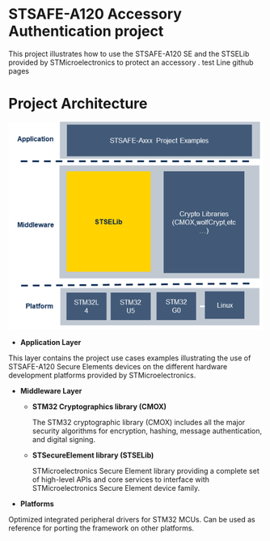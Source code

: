 # STSAFE-A120 Accessory Authentication project 

This project illustrates how to use the STSAFE-A120 SE and the STSELib provided by STMicroelectronics to protect an accessory .
test Line github pages

# Project Architecture 



![](./Software_package_architecture.png)

- **Application Layer**

This layer contains the project use cases examples  illustrating the use of STSAFE-A120 Secure Elements devices on the different hardware development platforms provided by STMicroelectronics.

- **Middleware Layer** 

  - **STM32 Cryptographics library (CMOX)**
  
    The STM32 cryptographic library (CMOX) includes all the major security algorithms for encryption, hashing, message authentication, and digital signing.
  
  - **STSecureElement library (STSELib)** 
  
    STMicroelectronics Secure Element library providing a complete set of high-level APIs and core services to interface with STMicroelectronics Secure Element device family.

- **Platforms**

Optimized integrated peripheral drivers for STM32 MCUs. Can be used as reference for porting the framework on other platforms.
